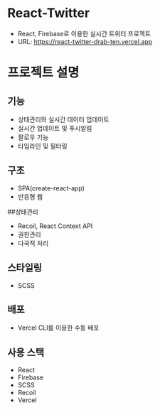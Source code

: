 # React-Twitter
- React, Firebase르 이용한 실시간 트위터 프로젝트
- URL: https://react-twitter-drab-ten.vercel.app

# 프로젝트 설명

## 기능
- 상태관리와 실시간 데이터 업데이트
- 실시간 업데이트 및 푸시알림
- 팔로우 기능
- 타임라인 및 필터링

## 구조
- SPA(create-react-app)
- 반응형 웹

##상태관리
- Recoil, React Context API
- 권한관리
- 다국적 처리

## 스타일링
- SCSS

## 배포 
- Vercel CLI를 이용한 수동 배포

## 사용 스택
- React
- Firebase
- SCSS
- Recoil
- Vercel

